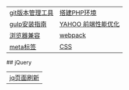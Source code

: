<table>
  <tr>
    <td><a href="https://github.com/Narutocc/text-share/issues/1">git版本管理工具</a></td>
    <td><a href="https://github.com/Narutocc/text-share/issues/3">搭建PHP环境</a></td>
   </tr>
   <tr>
    <td><a href="https://github.com/Narutocc/text-share/issues/4">gulp安装指南</a></td>
     <td><a href="https://github.com/Narutocc/text-share/issues/5">YAHOO 前端性能优化</a></td>
   </tr>
   <tr>
    <td><a href="https://github.com/Narutocc/text-share/issues/6">浏览器兼容</a></td>
    <td><a href="https://github.com/Narutocc/text-share/issues/8">webpack</a></td>
   </tr>
   <tr>
    <td><a href="https://github.com/Narutocc/text-share/issues/9">meta标签</a></td>
    <td><a href="https://github.com/Narutocc/text-share/issues/10">CSS</a></td>
   </tr>
</table>
## jQuery
<table>
  <tr>
    <td><a href="https://github.com/Narutocc/text-share/issues/12">jq页面刷新</a></td>
  </tr>
</table>

